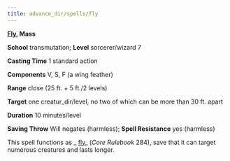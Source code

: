 ```yaml
---
title: advance_dir/spells/fly
---
```

 **[Fly](../../skill_dir/fly#_fly), Mass**

**School** transmutation; **Level** sorcerer/wizard 7

**Casting Time** 1 standard action

**Components** V, S, F (a wing feather)

**Range** close (25 ft. + 5 ft./2 levels)

**Target** one creatur_dir/level, no two of which can be more than 30 ft. apart

**Duration** 10 minutes/level

**Saving Throw** Will negates (harmless); **Spell Resistance** yes (harmless)

This spell functions as _ [fly](../../spell_dir/fly)_ (_Core Rulebook_ 284), save that it can target numerous creatures and lasts longer.

